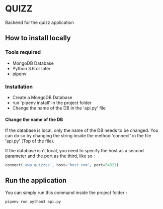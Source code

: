 # QUIZZ

Backend for the quizz application

## How to install locally

### Tools required

* MongoDB Database
* Python 3.6 or later
* pipenv

### Installation

* Create a MongoDB Database
* run 'pipenv install' in the project folder
* Change the name of the DB in the 'api.py' file

#### Change the name of the DB

If the database is local, only the name of the DB needs to be changed.
You can do so by changing the string inside the method 'connect' in the file 'api.py' (Top of the file).

If the database isn't local, you need to specify the host as a second parameter and the port as the third, like so :

```python
connect('awa_quizzes', host='host.com', port=54321)
```

## Run the application

You can simply run this command inside the project folder :

```bash
pipenv run python3 api.py
```
